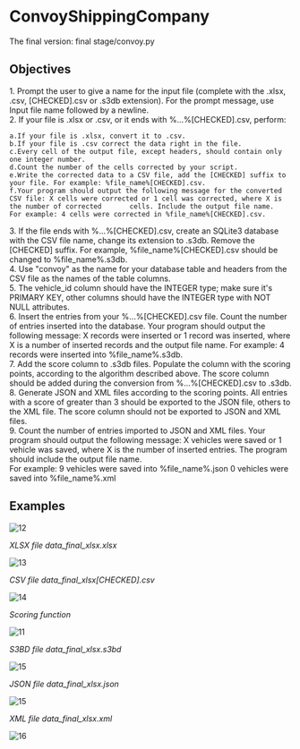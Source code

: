 # ConvoyShippingCompany
The final version: final stage/convoy.py

<h2>Objectives</h2>

<div style=”margin-left:20px;”>1. Prompt the user to give a name for the input file (complete with the .xlsx, .csv, [CHECKED].csv or .s3db extension). For the prompt message, use Input file name followed by a newline.</div>  



<div style=”margin-left:20px;”>2. If your file is .xlsx or .csv, or it ends with %...%[CHECKED].csv, perform:</div>

    a.If your file is .xlsx, convert it to .csv.
    b.If your file is .csv correct the data right in the file.
    c.Every cell of the output file, except headers, should contain only one integer number.
    d.Count the number of the cells corrected by your script.
    e.Write the corrected data to a CSV file, add the [CHECKED] suffix to your file. For example: %file_name%[CHECKED].csv.
    f.Your program should output the following message for the converted CSV file: X cells were corrected or 1 cell was corrected, where X is the number of corrected       cells. Include the output file name.
    For example: 4 cells were corrected in %file_name%[CHECKED].csv.


<div style=”margin-left:20px;”>3. If the file ends with %...%[CHECKED].csv, create an SQLite3 database with the CSV file name, change its extension to .s3db. Remove the [CHECKED] suffix. For example, %file_name%[CHECKED].csv should be changed to %file_name%.s3db.</div>


<div style=”margin-left:20px;”>4. Use "convoy" as the name for your database table and headers from the CSV file as the names of the table columns.</div>

<div style=”margin-left:20px;”>5. The vehicle_id column should have the INTEGER type; make sure it's PRIMARY KEY, other columns should have the INTEGER type with NOT NULL attributes.</div>

<div style=”margin-left:20px;”>6. Insert the entries from your %...%[CHECKED].csv file. Count the number of entries inserted into the database.
    Your program should output the following message: X records were inserted or 1 record was inserted, where X is a number of inserted records and the output file         name. For example: 4 records were inserted into %file_name%.s3db.</div>
    
<div style=”margin-left:20px;”>7. Add the score column to .s3db files. Populate the column with the scoring points, according to the algorithm described above. The score column should be added during the conversion from %...%[CHECKED].csv to .s3db.</div>

<div style=”margin-left:20px;”>8. Generate JSON and XML files according to the scoring points. All entries with a score of greater than 3 should be exported to the JSON file, others to the XML file. The score column should not be exported to JSON and XML files.</div>

<div style=”margin-left:20px;”>9. Count the number of entries imported to JSON and XML files.
    Your program should output the following message: X vehicles were saved or 1 vehicle was saved, where X is the number of inserted entries. The program should           include the output file name.</div> For example: 9 vehicles were saved into %file_name%.json
                                               0 vehicles were saved into %file_name%.xml</div>

<h2>Examples</h2>

![12](https://user-images.githubusercontent.com/93375843/188939540-560ead20-7fcd-4f3e-94b5-6615abf897ca.jpg)

<em>XLSX file data_final_xlsx.xlsx</em>

![13](https://user-images.githubusercontent.com/93375843/188939566-0c00be29-3685-483f-898f-e90dd8767afa.jpg)

<em>CSV file data_final_xlsx[CHECKED].csv</em>

![14](https://user-images.githubusercontent.com/93375843/188939586-421dbaf0-72a7-43c7-9f91-7c612351c021.jpg)

<em>Scoring function</em>

![11](https://user-images.githubusercontent.com/93375843/188939612-86971aa6-65f1-4b61-8554-7dded9613aa3.jpg)

<em>S3BD file data_final_xlsx.s3bd</em>

![15](https://user-images.githubusercontent.com/93375843/188940638-db228404-b897-4784-a4c9-06bd49d2853a.jpg)

<em>JSON file data_final_xlsx.json</em>

![15](https://user-images.githubusercontent.com/93375843/188941300-132999dc-22d8-420f-b4d8-58ab9fca19d6.jpg)

<em>XML file data_final_xlsx.xml</em>

![16](https://user-images.githubusercontent.com/93375843/188941392-e4ac4dce-a7ff-4649-95f8-22ffcd351cd8.jpg)






